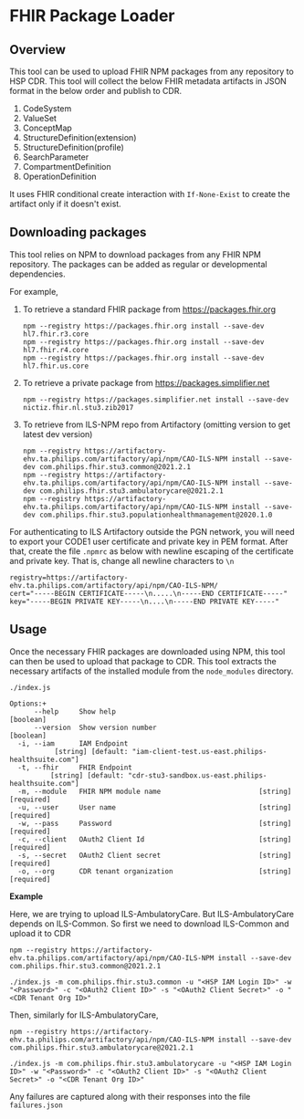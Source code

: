 # FHIR Package Loader

## Overview

This tool can be used to upload FHIR NPM packages from any repository to HSP CDR.
This tool will collect the below FHIR metadata artifacts in JSON format in the below order and publish to CDR.

1. CodeSystem
1. ValueSet
1. ConceptMap
1. StructureDefinition(extension)
1. StructureDefinition(profile)
1. SearchParameter
1. CompartmentDefinition
1. OperationDefinition

It uses FHIR conditional create interaction with `If-None-Exist` to create the artifact only if it doesn't exist.

## Downloading packages

This tool relies on NPM to download packages from any FHIR NPM repository. The packages can be added as regular or developmental dependencies.

For example,

1. To retrieve a standard FHIR package from https://packages.fhir.org
    ```
    npm --registry https://packages.fhir.org install --save-dev hl7.fhir.r3.core
    npm --registry https://packages.fhir.org install --save-dev hl7.fhir.r4.core
    npm --registry https://packages.fhir.org install --save-dev hl7.fhir.us.core
    ```
1. To retrieve a private package from https://packages.simplifier.net
    ```
    npm --registry https://packages.simplifier.net install --save-dev nictiz.fhir.nl.stu3.zib2017
    ```
1. To retrieve from ILS-NPM repo from Artifactory (omitting version to get latest dev version)
    ```
    npm --registry https://artifactory-ehv.ta.philips.com/artifactory/api/npm/CAO-ILS-NPM install --save-dev com.philips.fhir.stu3.common@2021.2.1
    npm --registry https://artifactory-ehv.ta.philips.com/artifactory/api/npm/CAO-ILS-NPM install --save-dev com.philips.fhir.stu3.ambulatorycare@2021.2.1
    npm --registry https://artifactory-ehv.ta.philips.com/artifactory/api/npm/CAO-ILS-NPM install --save-dev com.philips.fhir.stu3.populationhealthmanagement@2020.1.0
    ```

For authenticating to ILS Artifactory outside the PGN network, you will need to export your CODE1 user certificate and private key in PEM format.
After that, create the file `.npmrc` as below with newline escaping of the certificate and private key.
That is, change all newline characters to `\n`

```
registry=https://artifactory-ehv.ta.philips.com/artifactory/api/npm/CAO-ILS-NPM/
cert="-----BEGIN CERTIFICATE-----\n.....\n-----END CERTIFICATE-----"
key="-----BEGIN PRIVATE KEY-----\n....\n-----END PRIVATE KEY-----"
```

## Usage

Once the necessary FHIR packages are downloaded using NPM, this tool can then be used to upload that package to CDR.
This tool extracts the necessary artifacts of the installed module from the `node_modules` directory.

```
./index.js

Options:+
      --help     Show help                                             [boolean]
      --version  Show version number                                   [boolean]
  -i, --iam      IAM Endpoint
           [string] [default: "iam-client-test.us-east.philips-healthsuite.com"]
  -t, --fhir     FHIR Endpoint
          [string] [default: "cdr-stu3-sandbox.us-east.philips-healthsuite.com"]
  -m, --module   FHIR NPM module name                        [string] [required]
  -u, --user     User name                                   [string] [required]
  -w, --pass     Password                                    [string] [required]
  -c, --client   OAuth2 Client Id                            [string] [required]
  -s, --secret   OAuth2 Client secret                        [string] [required]
  -o, --org      CDR tenant organization                     [string] [required]
```

**Example**

Here, we are trying to upload ILS-AmbulatoryCare. But ILS-AmbulatoryCare depends on ILS-Common.
So first we need to download ILS-Common and upload it to CDR

```
npm --registry https://artifactory-ehv.ta.philips.com/artifactory/api/npm/CAO-ILS-NPM install --save-dev com.philips.fhir.stu3.common@2021.2.1

./index.js -m com.philips.fhir.stu3.common -u "<HSP IAM Login ID>" -w "<Password>" -c "<OAuth2 Client ID>" -s "<OAuth2 Client Secret>" -o "<CDR Tenant Org ID>"
```

Then, similarly for ILS-AmbulatoryCare,
```
npm --registry https://artifactory-ehv.ta.philips.com/artifactory/api/npm/CAO-ILS-NPM install --save-dev com.philips.fhir.stu3.ambulatorycare@2021.2.1

./index.js -m com.philips.fhir.stu3.ambulatorycare -u "<HSP IAM Login ID>" -w "<Password>" -c "<OAuth2 Client ID>" -s "<OAuth2 Client Secret>" -o "<CDR Tenant Org ID>"
```

Any failures are captured along with their responses into the file `failures.json`
